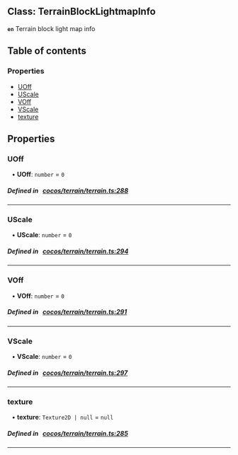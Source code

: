 
## Class: TerrainBlockLightmapInfo






**`en`** Terrain block light map info


<div class="table-of-content">
<h2>Table of contents</h2>


### Properties

- [ UOff](#UOff)
- [ UScale](#UScale)
- [ VOff](#VOff)
- [ VScale](#VScale)
- [ texture](#texture)
</div>

## Properties


### UOff
<div style="margin-left: 10px;">




•  **UOff**:
`number`  = `0`
</div>

##### Defined in &nbsp;   [cocos/terrain/terrain.ts:288](https://github.com/cocos-creator/engine/blob/c7bf6b8a9/cocos/terrain/terrain.ts#L288)&nbsp;


___


### UScale
<div style="margin-left: 10px;">




•  **UScale**:
`number`  = `0`
</div>

##### Defined in &nbsp;   [cocos/terrain/terrain.ts:294](https://github.com/cocos-creator/engine/blob/c7bf6b8a9/cocos/terrain/terrain.ts#L294)&nbsp;


___


### VOff
<div style="margin-left: 10px;">




•  **VOff**:
`number`  = `0`
</div>

##### Defined in &nbsp;   [cocos/terrain/terrain.ts:291](https://github.com/cocos-creator/engine/blob/c7bf6b8a9/cocos/terrain/terrain.ts#L291)&nbsp;


___


### VScale
<div style="margin-left: 10px;">




•  **VScale**:
`number`  = `0`
</div>

##### Defined in &nbsp;   [cocos/terrain/terrain.ts:297](https://github.com/cocos-creator/engine/blob/c7bf6b8a9/cocos/terrain/terrain.ts#L297)&nbsp;


___


### texture
<div style="margin-left: 10px;">




•  **texture**:
`Texture2D | null`  = `null`
</div>

##### Defined in &nbsp;   [cocos/terrain/terrain.ts:285](https://github.com/cocos-creator/engine/blob/c7bf6b8a9/cocos/terrain/terrain.ts#L285)&nbsp;


___

<!---->



